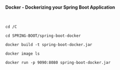 
#### Docker - Dockerizing your Spring Boot Application 



```


cd /C

cd SPRING-BOOT/spring-boot-docker

docker build -t spring-boot-docker.jar

docker image ls

docker run -p 9090:8080 spring-boot-docker.jar



```
